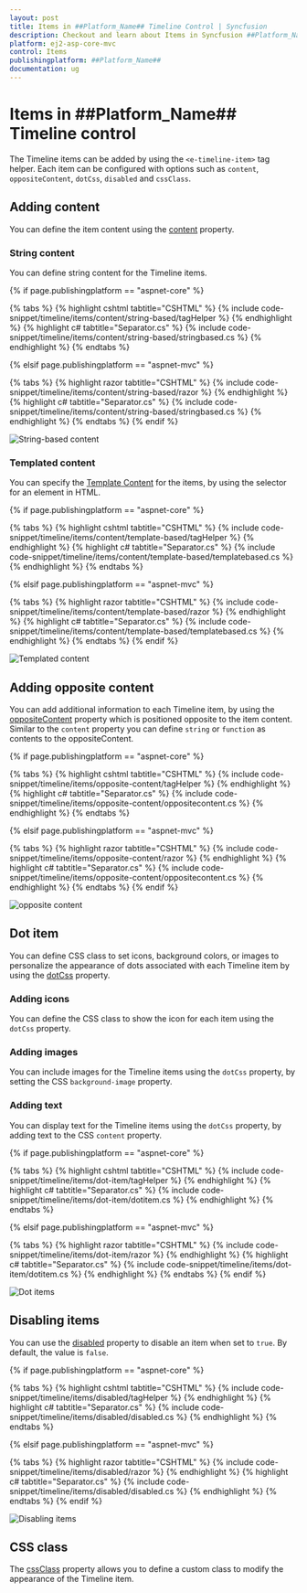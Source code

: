 ```yaml
---
layout: post
title: Items in ##Platform_Name## Timeline Control | Syncfusion
description: Checkout and learn about Items in Syncfusion ##Platform_Name## Timeline control of Syncfusion Essential JS 2 and more.
platform: ej2-asp-core-mvc
control: Items
publishingplatform: ##Platform_Name##
documentation: ug
---
```


# Items in ##Platform_Name## Timeline control

The Timeline items can be added by using the `<e-timeline-item>` tag helper. Each item can be configured with options such as `content`, `oppositeContent`, `dotCss`, `disabled` and `cssClass`.

## Adding content

You can define the item content using the [content](https://help.syncfusion.com/cr/aspnetcore-js2/Syncfusion.EJ2.Layouts.TimelineItem.html#Syncfusion_EJ2_Layouts_TimelineItem_Content) property.

### String content

You can define string content for the Timeline items.

{% if page.publishingplatform == "aspnet-core" %}

{% tabs %}
{% highlight cshtml tabtitle="CSHTML" %}
{% include code-snippet/timeline/items/content/string-based/tagHelper %}
{% endhighlight %}
{% highlight c# tabtitle="Separator.cs" %}
{% include code-snippet/timeline/items/content/string-based/stringbased.cs %}
{% endhighlight %}
{% endtabs %}

{% elsif page.publishingplatform == "aspnet-mvc" %}

{% tabs %}
{% highlight razor tabtitle="CSHTML" %}
{% include code-snippet/timeline/items/content/string-based/razor %}
{% endhighlight %}
{% highlight c# tabtitle="Separator.cs" %}
{% include code-snippet/timeline/items/content/string-based/stringbased.cs %}
{% endhighlight %}
{% endtabs %}
{% endif %}

![String-based content](images/content.png)

### Templated content

You can specify the [Template Content](https://help.syncfusion.com/cr/aspnetcore-js2/Syncfusion.EJ2.Layouts.TimelineItem.html#Syncfusion_EJ2_Layouts_TimelineItem_ContentTemplate) for the items, by using the selector for an element in HTML.

{% if page.publishingplatform == "aspnet-core" %}

{% tabs %}
{% highlight cshtml tabtitle="CSHTML" %}
{% include code-snippet/timeline/items/content/template-based/tagHelper %}
{% endhighlight %}
{% highlight c# tabtitle="Separator.cs" %}
{% include code-snippet/timeline/items/content/template-based/templatebased.cs %}
{% endhighlight %}
{% endtabs %}

{% elsif page.publishingplatform == "aspnet-mvc" %}

{% tabs %}
{% highlight razor tabtitle="CSHTML" %}
{% include code-snippet/timeline/items/content/template-based/razor %}
{% endhighlight %}
{% highlight c# tabtitle="Separator.cs" %}
{% include code-snippet/timeline/items/content/template-based/templatebased.cs %}
{% endhighlight %}
{% endtabs %}
{% endif %}

![Templated content](images/content-template.png)

## Adding opposite content

You can add additional information to each Timeline item, by using the [oppositeContent](https://help.syncfusion.com/cr/aspnetcore-js2/Syncfusion.EJ2.Layouts.TimelineItem.html#Syncfusion_EJ2_Layouts_TimelineItem_OppositeContent) property which is positioned opposite to the item content. Similar to the `content` property you can define `string` or `function` as contents to the oppositeContent.

{% if page.publishingplatform == "aspnet-core" %}

{% tabs %}
{% highlight cshtml tabtitle="CSHTML" %}
{% include code-snippet/timeline/items/opposite-content/tagHelper %}
{% endhighlight %}
{% highlight c# tabtitle="Separator.cs" %}
{% include code-snippet/timeline/items/opposite-content/oppositecontent.cs %}
{% endhighlight %}
{% endtabs %}

{% elsif page.publishingplatform == "aspnet-mvc" %}

{% tabs %}
{% highlight razor tabtitle="CSHTML" %}
{% include code-snippet/timeline/items/opposite-content/razor %}
{% endhighlight %}
{% highlight c# tabtitle="Separator.cs" %}
{% include code-snippet/timeline/items/opposite-content/oppositecontent.cs %}
{% endhighlight %}
{% endtabs %}
{% endif %}

![opposite content](images/opposite-content.png)

## Dot item

You can define CSS class to set icons, background colors, or images to personalize the appearance of dots associated with each Timeline item by using the [dotCss](https://help.syncfusion.com/cr/aspnetcore-js2/Syncfusion.EJ2.Layouts.TimelineItem.html#Syncfusion_EJ2_Layouts_TimelineItem_DotCss) property.

### Adding icons

You can define the CSS class to show the icon for each item using the `dotCss` property.

### Adding images

You can include images for the Timeline items using the `dotCss` property, by setting the CSS `background-image` property.

### Adding text

You can display text for the Timeline items using the `dotCss` property, by adding text to the CSS `content` property.

{% if page.publishingplatform == "aspnet-core" %}

{% tabs %}
{% highlight cshtml tabtitle="CSHTML" %}
{% include code-snippet/timeline/items/dot-item/tagHelper %}
{% endhighlight %}
{% highlight c# tabtitle="Separator.cs" %}
{% include code-snippet/timeline/items/dot-item/dotitem.cs %}
{% endhighlight %}
{% endtabs %}

{% elsif page.publishingplatform == "aspnet-mvc" %}

{% tabs %}
{% highlight razor tabtitle="CSHTML" %}
{% include code-snippet/timeline/items/dot-item/razor %}
{% endhighlight %}
{% highlight c# tabtitle="Separator.cs" %}
{% include code-snippet/timeline/items/dot-item/dotitem.cs %}
{% endhighlight %}
{% endtabs %}
{% endif %}

![Dot items](images/dot-item.png)

## Disabling items

You can use the [disabled](https://help.syncfusion.com/cr/aspnetcore-js2/Syncfusion.EJ2.Layouts.TimelineItem.html#Syncfusion_EJ2_Layouts_TimelineItem_Disabled) property to disable an item when set to `true`. By default, the value is `false`.

{% if page.publishingplatform == "aspnet-core" %}

{% tabs %}
{% highlight cshtml tabtitle="CSHTML" %}
{% include code-snippet/timeline/items/disabled/tagHelper %}
{% endhighlight %}
{% highlight c# tabtitle="Separator.cs" %}
{% include code-snippet/timeline/items/disabled/disabled.cs %}
{% endhighlight %}
{% endtabs %}

{% elsif page.publishingplatform == "aspnet-mvc" %}

{% tabs %}
{% highlight razor tabtitle="CSHTML" %}
{% include code-snippet/timeline/items/disabled/razor %}
{% endhighlight %}
{% highlight c# tabtitle="Separator.cs" %}
{% include code-snippet/timeline/items/disabled/disabled.cs %}
{% endhighlight %}
{% endtabs %}
{% endif %}

![Disabling items](images/disabled.png)

## CSS class

The [cssClass](https://help.syncfusion.com/cr/aspnetcore-js2/Syncfusion.EJ2.Layouts.TimelineItem.html#Syncfusion_EJ2_Layouts_TimelineItem_CssClass) property allows you to define a custom class to modify the appearance of the Timeline item.
